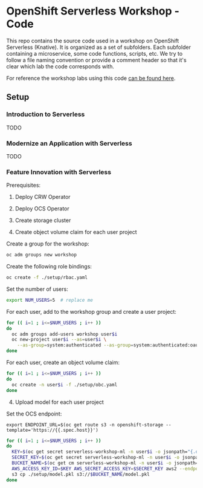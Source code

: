 # OpenShift Serverless Workshop - Code
This repo contains the source code used in a workshop on OpenShift Serverless (Knative). It is organized as a set of subfolders. Each subfolder containing a microservice, some code functions, scripts, etc. We try to follow a file naming convention or provide a comment header so that it's clear which lab the code corresponds with.

For reference the workshop labs using this code [can be found here](https://github.com/RedHatGov/serverless-workshop-labguides/).

## Setup

### Introduction to Serverless

TODO

### Modernize an Application with Serverless

TODO

### Feature Innovation with Serverless

Prerequisites:

1. Deploy CRW Operator

2. Deploy OCS Operator

3. Create storage cluster

4. Create object volume claim for each user project

Create a group for the workshop:

```bash
oc adm groups new workshop
```

Create the following role bindings:

```bash
oc create -f ./setup/rbac.yaml
```

Set the number of users:

```bash
export NUM_USERS=5  # replace me
```

For each user, add to the workshop group and create a user project:

```bash
for (( i=1 ; i<=$NUM_USERS ; i++ ))
do
  oc adm groups add-users workshop user$i
  oc new-project user$i --as=user$i \
    --as-group=system:authenticated --as-group=system:authenticated:oauth
done
```

For each user, create an object volume claim:

```bash
for (( i=1 ; i<=$NUM_USERS ; i++ ))
do
  oc create -n user$i -f ./setup/obc.yaml
done
```

4. Upload model for each user project

Set the OCS endpoint:

```
export ENDPOINT_URL=$(oc get route s3 -n openshift-storage --template='https://{{.spec.host}}')
```

```bash
for (( i=1 ; i<=$NUM_USERS ; i++ ))
do
  KEY=$(oc get secret serverless-workshop-ml -n user$i -o jsonpath="{.data.AWS_ACCESS_KEY_ID}" | base64 --decode)
  SECRET_KEY=$(oc get secret serverless-workshop-ml -n user$i -o jsonpath="{.data.AWS_SECRET_ACCESS_KEY}" | base64 --decode)
  BUCKET_NAME=$(oc get cm serverless-workshop-ml -n user$i -o jsonpath="{.data.BUCKET_NAME}")
  AWS_ACCESS_KEY_ID=$KEY AWS_SECRET_ACCESS_KEY=$SECRET_KEY aws2 --endpoint $ENDPOINT_URL \
  s3 cp ./setup/model.pkl s3://$BUCKET_NAME/model.pkl
done
```

